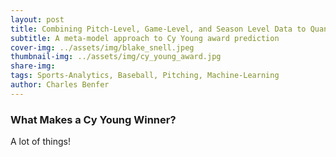 ```yaml
---
layout: post
title: Combining Pitch-Level, Game-Level, and Season Level Data to Quantify Pitcher Performance
subtitle: A meta-model approach to Cy Young award prediction
cover-img: ../assets/img/blake_snell.jpeg 
thumbnail-img: ../assets/img/cy_young_award.jpg
share-img:
tags: Sports-Analytics, Baseball, Pitching, Machine-Learning
author: Charles Benfer
---
```


### What Makes a Cy Young Winner?

A lot of things!

